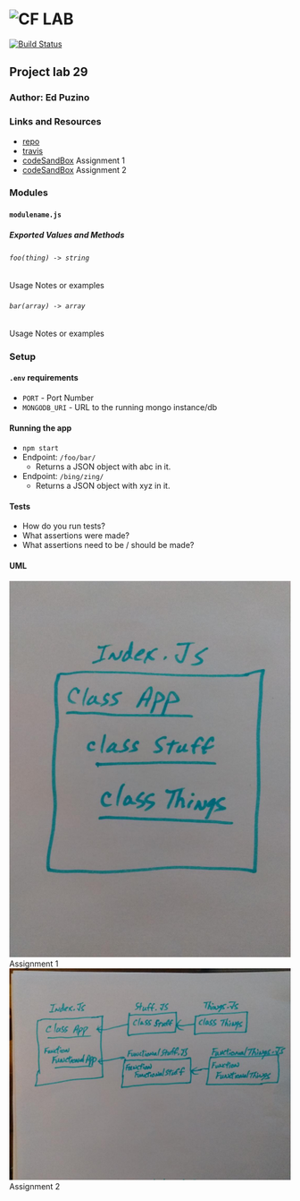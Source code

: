 ![CF](http://i.imgur.com/7v5ASc8.png) LAB
=================================================

[![Build Status](https://travis-ci.com/edpuzino/lab-29-code.svg?branch=master)](https://travis-ci.com/edpuzino/lab-29-code)

## Project lab 29

### Author: Ed Puzino

### Links and Resources
* [repo](https://github.com/edpuzino/lab-29-code)
* [travis](https://travis-ci.com/edpuzino/lab-29-code)
* [codeSandBox](https://codesandbox.io/s/135n7zjxyl) Assignment 1
* [codeSandBox](https://codesandbox.io/s/xl0zkv2954) Assignment 2

### Modules
#### `modulename.js`
##### Exported Values and Methods

###### `foo(thing) -> string`
Usage Notes or examples

###### `bar(array) -> array`
Usage Notes or examples

### Setup
#### `.env` requirements
* `PORT` - Port Number
* `MONGODB_URI` - URL to the running mongo instance/db

#### Running the app
* `npm start`
* Endpoint: `/foo/bar/`
  * Returns a JSON object with abc in it.
* Endpoint: `/bing/zing/`
  * Returns a JSON object with xyz in it.

#### Tests
* How do you run tests?
* What assertions were made?
* What assertions need to be / should be made?

#### UML
![](./assets/lab_29_1.jpg) Assignment 1
![](./assets/lab_29_2.jpg) Assignment 2
